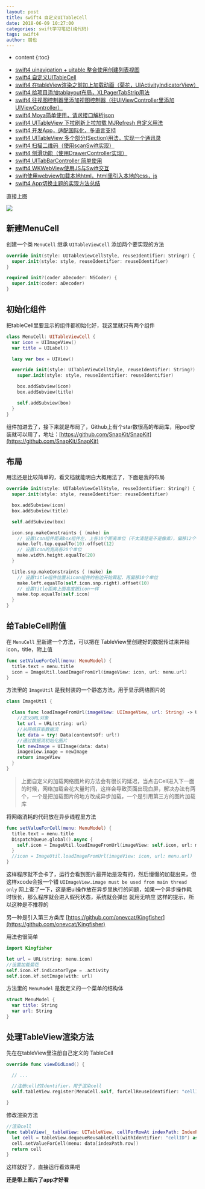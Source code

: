 ```yaml
---
layout: post
title: swift4 自定义UITableCell
date: 2018-06-09 10:27:00
categories: swift学习笔记(纯代码)
tags: swift4
author: 朋也
---
```


* content
{:toc}

- [swift4 uinavigation + uitable 整合使用创建列表视图](https://atjiu.github.io/2018/06/08/swift-uinavigation-uitable/)
- [swift4 自定义UITableCell](https://atjiu.github.io/2018/06/09/swfit-uitableview-uitablecell/)
- [swift4 在tableView渲染之前加上加载动画（菊花，UIActivityIndicatorView）](https://atjiu.github.io/2018/06/11/swift-tableview-activity-indicator/)
- [swift4 给项目添加tablayout布局，XLPagerTabStrip用法](https://atjiu.github.io/2018/06/13/swift-tablayout-xlpagertabstrip/)
- [swift4 往视图控制器里添加视图控制器（往UIViewController里添加UIViewController）](https://atjiu.github.io/2018/06/13/swift-adduiviewcontroller-to-uiviewcontroller/)
- [swift4 Moya简单使用，请求接口解析json](https://atjiu.github.io/2018/06/14/swift-moya/)
- [swift4 UITableView 下拉刷新上拉加载 MJRefresh 自定义用法](https://atjiu.github.io/2018/06/20/swift-pullrefresh-loadmore/)
- [swift4 开发App，适配国际化，多语言支持](https://atjiu.github.io/2018/06/20/swift-localizable/)
- [swift4 UITableView 多个部分(Section)用法，实现一个通讯录](https://atjiu.github.io/2018/06/26/swift-tableview-multipart-section/)
- [swift4 扫描二维码（使用scanSwift实现）](https://atjiu.github.io/2018/06/27/swift-scan-qrcode/)
- [swift4 侧滑功能（使用DrawerController实现）](https://atjiu.github.io/2018/06/29/swift-drawercontroller/)
- [swift4 UITabBarController 简单使用](https://atjiu.github.io/2018/06/29/swift-tabbarcontroller/)
- [swift4 WKWebView使用JS与Swift交互](https://atjiu.github.io/2018/07/05/swift-webview-javascript/)
- [swift使用webview加载本地html，html里引入本地的css，js](https://atjiu.github.io/2018/10/31/swift-webview-load-css-js/)
- [swift4 App切换主题的实现方法总结](https://atjiu.github.io/2018/11/09/swift-theme/)

直接上图

![](/assets/swift-tablecell.png)




## 新建MenuCell

创建一个类 `MenuCell` 继承 `UITableViewCell` 添加两个要实现的方法

```swift
override init(style: UITableViewCellStyle, reuseIdentifier: String?) {
  super.init(style: style, reuseIdentifier: reuseIdentifier)
}

required init?(coder aDecoder: NSCoder) {
  super.init(coder: aDecoder)
}
```

## 初始化组件

把tableCell里要显示的组件都初始化好，我这里就只有两个组件

```swift
class MenuCell: UITableViewCell {
  var icon = UIImageView()
  var title = UILabel()

  lazy var box = UIView()

  override init(style: UITableViewCellStyle, reuseIdentifier: String?) {
    super.init(style: style, reuseIdentifier: reuseIdentifier)

    box.addSubview(icon)
    box.addSubview(title)

    self.addSubview(box)
  }
}
```

组件加进去了，接下来就是布局了，Github上有个star数很高的布局库，用pod安装就可以用了，地址：[https://github.com/SnapKit/SnapKit](https://github.com/SnapKit/SnapKit)

## 布局

用法还是比较简单的，看文档就能明白大概用法了，下面是我的布局

```swift
override init(style: UITableViewCellStyle, reuseIdentifier: String?) {
  super.init(style: style, reuseIdentifier: reuseIdentifier)

  box.addSubview(icon)
  box.addSubview(title)

  self.addSubview(box)

  icon.snp.makeConstraints { (make) in
    // 设置icon组件距离box组件左，上各10个距离单位（不太清楚是不是像素），偏移12个距离单位
    make.left.top.equalTo(10).offset(12)
    // 设置icon的宽高各20个单位
    make.width.height.equalTo(20)
  }

  title.snp.makeConstraints { (make) in
    // 设置title组件位置从icon组件的右边开始算起，再偏移10个单位
    make.left.equalTo(self.icon.snp.right).offset(10)
    // 设置title距离上面高度跟icon一样
    make.top.equalTo(self.icon)
  }
}
```

## 给TableCell附值

在 `MenuCell` 里新建一个方法，可以把在 TableView里创建好的数据传过来并给icon，title，附上值

```swift
func setValueForCell(menu: MenuModel) {
  title.text = menu.title
  icon = ImageUtil.loadImageFromUrl(imageView: icon, url: menu.url)
}
```

方法里的 `ImageUtil` 是我封装的一个静态方法，用于显示网络图片的

```swift
class ImageUtil {

  class func loadImageFromUrl(imageView: UIImageView, url: String) -> UIImageView {
    //定义URL对象
    let url = URL(string: url)
    //从网络获取数据流
    let data = try! Data(contentsOf: url!)
    //通过数据流初始化图片
    let newImage = UIImage(data: data)
    imageView.image = newImage
    return imageView
  }
}
```

> 上面自定义的加载网络图片的方法会有很长的延迟，当点击Cell进入下一面的时候，网络加载会花大量时间，这样会导致页面出现白屏，解决办法有两个，一个是把加载图片的地方改成异步加载，一个是引用第三方的图片加载库

将网络消耗的代码放在异步线程里方法

```swift
func setValueForCell(menu: MenuModel) {
  title.text = menu.title
  DispatchQueue.global().async {
    self.icon = ImageUtil.loadImageFromUrl(imageView: self.icon, url: menu.url)
  }
  //icon = ImageUtil.loadImageFromUrl(imageView: icon, url: menu.url)
}
```

这样程序就不会卡了，运行会看到图片最开始是没有的，然后慢慢的加载出来，但这样xcode会报一个错 `UIImageView.image must be used from main thread only` 网上查了一下，这是把ui操作放在异步里执行的问题，如果一个异步操作耗时很长，那么程序就会进入假死状态，系统就会弹出 就用无响应 这样的提示，所以这种是不推荐的

另一种是引入第三方类库 [https://github.com/onevcat/Kingfisher](https://github.com/onevcat/Kingfisher)

用法也很简单

```swift
import Kingfisher

let url = URL(string: menu.icon)
//设置加载菊花
self.icon.kf.indicatorType = .activity
self.icon.kf.setImage(with: url)
```

方法里的 `MenuModel` 是我定义的一个菜单的结构体

```swift
struct MenuModel {
  var title: String
  var url: String
}
```

## 处理TableView渲染方法

先在在tableView里注册自己定义的 TableCell

```swift
override func viewDidLoad() {

  // ...

  //注册cell的Identifier，用于渲染cell
  self.tableView.register(MenuCell.self, forCellReuseIdentifier: "cellID")

}
```

修改渲染方法

```swift
//渲染cell
func tableView(_ tableView: UITableView, cellForRowAt indexPath: IndexPath) -> UITableViewCell {
  let cell = tableView.dequeueReusableCell(withIdentifier: "cellID") as! MenuCell
  cell.setValueForCell(menu: data[indexPath.row])
  return cell
}
```

这样就好了，直接运行看效果吧

**还是带上图片了app才好看**

